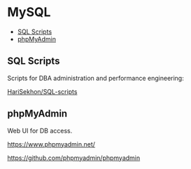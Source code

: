 # MySQL

<!-- INDEX_START -->
- [SQL Scripts](#sql-scripts)
- [phpMyAdmin](#phpmyadmin)
<!-- INDEX_END -->

## SQL Scripts

Scripts for DBA administration and performance engineering:

[HariSekhon/SQL-scripts](https://github.com/HariSekhon/SQL-scripts)

## phpMyAdmin

Web UI for DB access.

https://www.phpmyadmin.net/

https://github.com/phpmyadmin/phpmyadmin
